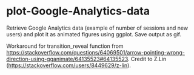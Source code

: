 # plot-Google-Analytics-data
Retrieve Google Analytics data (example of number of sessions and new users) and plot it as animated figures using ggplot.
Save output as gif.

Workaround for transition_reveal function from https://stackoverflow.com/questions/64069501/arrow-pointing-wrong-direction-using-gganimate/64135523#64135523.
Credit to Z.Lin (https://stackoverflow.com/users/8449629/z-lin).
